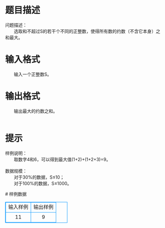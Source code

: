 # 

 
 # 题目描述 
<p>
问题描述：<br>　　选取和不超过S的若干个不同的正整数，使得所有数的约数（不含它本身）之和最大。<br></p> 

 
 # 输入格式 
<p>
　　输入一个正整数S。<br></p> 

 
 # 输出格式 
<p>
　　输出最大的约数之和。<br><br></p> 

 
 # 提示 
<p>
样例说明：<br>　　取数字4和6，可以得到最大值(1+2)+(1+2+3)=9。<br><br>数据规模：<br>　　对于30%的数据，S≤10；<br>　　对于100%的数据，S≤1000。<br></p> 
# 样例数据
<style>
        table,table tr th, table tr td { border:1px solid #0094ff; }
        table { width: 200px; min-height: 25px; line-height: 25px; text-align: center; border-collapse: collapse;}   
    </style>
<table>
	<tr>
		<td>输入样例</td>
		<td>输出样例</td>
	</tr>
<tr><td>11

</td><td>9</td></tr></table>
